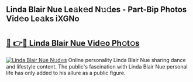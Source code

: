 ## Linda Blair Nue Le𝚊k𝚎d N𝚞𝚍es - Part-Bip Photos Vid𝚎o Le𝚊ks iXGNo

# <h2><a href="http://fb3reli.evod.top/?m=Linda+Blair+Nue">🔗 👉🔴 Linda Blair Nue Vid𝚎o Ph𝚘t𝚘s</a></h2>

[![Linda Blair Nue N𝚞d𝚎s](https://i.imgur.com/8V9OHl7.gif)](http://fb3reli.evod.top/?m=Linda+Blair+Nue)
Online personality Linda Blair Nue sharing dance and lifestyle content. The public's fascination with Linda Blair Nue personal life has only added to his allure as a public figure. 
